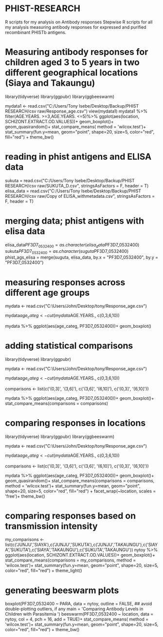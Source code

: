 # PHIST-RESEARCH
R scripts for my analysis on Antibody responses
Stepwise R scripts for all my analysis measuring antibody responses for expressed and purified recombinant PHISTb antigens.
# Measuring antibody responses for children aged 3 to 5 years in two different geographical locations (Siaya and Takaungu)
library(tidyverse)
library(ggpubr)
library(ggbeeswarm)

mydata1 <- read.csv("C:/Users/Tony Isebe/Desktop/Backup/PHIST RESEARCH/csv raw/Response_age.csv")
view(mydata1)
mydata1 %>%
  filter(AGE.YEARS. >=3,AGE.YEARS. <=5)%>%
  ggplot(aes(location, SCHIZONT.EXTRACT.OD.VALUES))+
  geom_boxplot()+
  geom_quasirandom()+
 stat_compare_means( method = 'wilcox.test')+
  stat_summary(fun.y=mean, geom="point", shape=20, size=5, color="red", fill="red") +
  theme_bw()
  
# reading in phist antigens and ELISA data
sukuta = read.csv("C:/Users/Tony Isebe/Desktop/Backup/PHIST RESEARCH/csv raw/SUKUTA_D.csv", stringsAsFactors = F, header = T)
elisa_data = read.csv("C:/Users/Tony Isebe/Desktop/Backup/PHIST RESEARCH/csv raw/Copy of ELISA_withmetadata.csv", stringsAsFactors = F, header = T)

# merging data; phist antigens with elisa data
elisa_data$PF3D7_0532400 = as.character(elisa_data$PF3D7_0532400)
sukuta$PF3D7_0532400 = as.character(suguta$PF3D7_0532400)
phist_ags_elisa = merge(suguta, elisa_data, by.x = "PF3D7_0532400", by.y = "PF3D7_0532400")

# measuring responses across different age groups
mydata <- read.csv("C:\\Users/John/Desktop/tony/Response_age.csv")

mydata$age_categ <- cut(mydata$AGE.YEARS., c(0,3,6,10))

mydata %>% 
            ggplot(aes(age_categ, PF3D7_0532400))+
            geom_boxplot()
            
# adding statistical comparisons
library(tidyverse)
library(ggpubr)

mydata <- read.csv("C:\\Users/John/Desktop/tony/Response_age.csv")

mydata$age_categ <- cut(mydata$AGE.YEARS., c(0,3,6,10))

comparisons <- list(c('(0,3]', '(3,6]'), c('(3,6]', '(6,10]'), c('(0,3]', '(6,10]'))

mydata %>% 
            ggplot(aes(age_categ, PF3D7_0532400))+
            geom_boxplot()+
            stat_compare_means(comparisons = comparisons)
# comparing responses in locations

library(tidyverse)
library(ggpubr)
library(ggbeeswarm)

mydata <- read.csv("C:\\Users/John/Desktop/tony/Response_age.csv")

mydata$age_categ <- cut(mydata$AGE.YEARS., c(0,3,6,10))

comparisons <- list(c('(0,3]', '(3,6]'), c('(3,6]', '(6,10]'), c('(0,3]', '(6,10]'))

mydata %>% 
            ggplot(aes(age_categ, PF3D7_0532400))+
            geom_boxplot()+
            geom_quasirandom()+
            stat_compare_means(comparisons = comparisons, method = 'wilcox.test')+
            stat_summary(fun.y=mean, geom="point", shape=20, size=5, color="red", fill="red") +
            facet_wrap(~location, scales = 'free')+
            theme_bw()
# comparing responses based on transmission intensity
my_comparisons <- list(c('JUNJU','SIAYA'),c('JUNJU','SUKUTA'),c('JUNJU','TAKAUNGU'),c('SIAYA','SUKUTA'),c('SIAYA','TAKAUNGU'),c('SUKUTA','TAKAUNGU'))
nytoy %>% 
  ggplot(aes(location, SCHIZONT.EXTRACT.OD.VALUES))+
  geom_boxplot()+
  stat_compare_means(comparisons = my_comparisons, method = 'wilcox.test')+
  stat_summary(fun.y=mean, geom="point", shape=20, size=5, color="red", fill="red") +
  theme_light()
  # generating beeswarm plots
  boxplot(PF3D7_0532400 ~ PARA, data = nytoy, 
          outline = FALSE,     ## avoid double-plotting outliers, if any
          main = 'Comparing Antibody Levels in Children with  Parasitemia
')
beeswarm(PF3D7_0532400 ~ location, data = nytoy, 
         col = 4, pch = 16, add = TRUE)+
  stat_compare_means( method = 'wilcox.test')+
  stat_summary(fun.y=mean, geom="point", shape=20, size=5, color="red", fill="red") +
  theme_bw()
